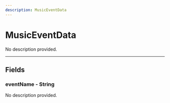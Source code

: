```yaml
---
description: MusicEventData
---
```


# MusicEventData

No description provided.

***

## Fields

### eventName - String

No description provided.
